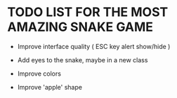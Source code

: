 # TODO LIST FOR THE MOST AMAZING SNAKE GAME 

- Improve interface quality ( ESC key alert show/hide )

- Add eyes to the snake, maybe in a new class

- Improve colors

- Improve 'apple' shape
